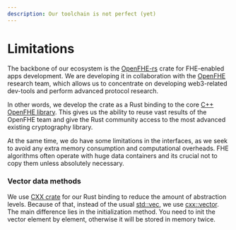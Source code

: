 ```yaml
---
description: Our toolchain is not perfect (yet)
---
```


# Limitations

The backbone of our ecosystem is the [OpenFHE-rs](../overview/openfhe-rs.md) crate for FHE-enabled apps development. We are developing it in collaboration with the [OpenFHE](https://www.openfhe.org/) research team, which allows us to concentrate on developing web3-related dev-tools and perform advanced protocol research.

In other words, we develop the crate as a Rust binding to the core [C++ OpenFHE library](https://github.com/openfheorg/openfhe-development/). This gives us the ability to reuse vast results of the OpenFHE team and give the Rust community access to the most advanced existing cryptography library.

At the same time, we do have some limitations in the interfaces, as we seek to avoid any extra memory consumption and computational overheads. FHE algorithms often operate with huge data containers and its crucial not to copy them unless absolutely necessary.

### Vector data methods

We use [CXX crate](https://cxx.rs/) for our Rust binding to reduce the amount of abstraction levels. Because of that, instead of the usual [std::vec](https://doc.rust-lang.org/std/vec/), we use [cxx::vector](https://cxx.rs/binding/cxxvector.html). The main difference lies in the initialization method. You need to init the vector element by element, otherwise it will be stored in memory twice.
